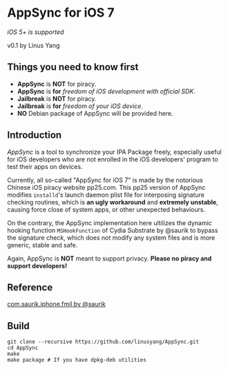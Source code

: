 # AppSync for iOS 7 
_iOS 5+ is supported_

v0.1 by Linus Yang

## Things you need to know first
* __AppSync__ is __NOT__ for piracy. 
* __AppSync__ is __for__ _freedom of iOS development with official SDK_.
* __Jailbreak__ is __NOT__ for  piracy. 
* __Jailbreak__ is __for__ _freedom of your iOS device_.
* __NO__ Debian package of AppSync will be provided here.

Introduction
------
_AppSync_ is a tool to synchronize your IPA Package freely, especially useful for iOS developers who are not enrolled in the iOS developers' program to test their apps on devices.

Currently, all so-called "AppSync for iOS 7" is made by the notorious Chinese iOS piracy website pp25.com. This pp25 version of AppSync modifies `installd`'s launch daemon plist file for interposing signature checking routines, which is __an ugly workaround__ and __extremely unstable__, causing force close of system apps, or other unexpected behaviours.

On the contrary, the AppSync implementation here ultilizes the dynamic hooking function `MSHookFunction` of Cydia Substrate by @saurik to bypass the signature check, which does not modify any system files and is more generic, stable and safe.

Again, AppSync is __NOT__ meant to support privacy. __Please no piracy and support developers!__

Reference
------
[com.saurik.iphone.fmil by @saurik](http://svn.saurik.com/repos/menes/trunk/tweaks/fmil/Tweak.mm)

Build
------
    git clone --recursive https://github.com/linusyang/AppSync.git
    cd AppSync
    make
    make package # If you have dpkg-deb utilities

